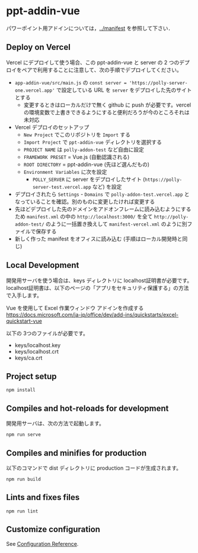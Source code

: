 # ppt-addin-vue

パワーポイント用アドインについては，[../manifest](../manifest) を参照して下さい．

## Deploy on Vercel

Vercel にデプロイして使う場合、この ppt-addin-vue と server の 2 つのデプロイをペアで利用することに注意して、次の手順でデプロイしてください。

- `app-addin-vue/src/main.js` の `const server = 'https://polly-server-one.vercel.app'` で設定している URL を `server` をデプロイした先のサイトとする
  - 変更するときはローカルだけで無く github に push が必要です。vercel の環境変数で上書きできるようにすると便利だろうが今のところそれは未対応
- Vercel デプロイのセットアップ
  - `New Project` でこのリポジトリを `Import` する
  - `Import Project` で `ppt-addin-vue` ディレクトリを選択する
  - `PROJECT NAME` は `polly-addon-test` など自由に設定
  - `FRAMEWORK PRESET` = Vue.js (自動認識される)
  - `ROOT DIRECTORY` = ppt-addin-vue (先ほど選んだもの)
  - `Environment Variables` に次を設定
    - `POLLY_SERVER` に server をデプロイしたサイト (`https://polly-server-test.vercel.app` など) を設定
- デプロイされたら `Settings` - `Domains` で `polly-addon-test.vercel.app` となっていることを確認。別のものに変更したければ変更する
- 先ほどデプロイした先のドメインをアドオンフレームに読み込むようにするため `manifest.xml` の中の `http://localhost:3000/` を全て `http://polly-addon-test/` のように一括置き換えして `manifest-vercel.xml` のように別ファイルで保存する
- 新しく作った manifest をオフィスに読み込む (手順はローカル開発時と同じ)

## Local Development

開発用サーバを使う場合は、keys ディレクトリに localhost証明書が必要です。localhost証明書は、以下のページの「アプリをセキュリティ保護する」の方法で入手します。

Vue を使用して Excel 作業ウィンドウ アドインを作成する
https://docs.microsoft.com/ja-jp/office/dev/add-ins/quickstarts/excel-quickstart-vue

以下の 3つのファイルが必要です。

- keys/localhost.key
- keys/localhost.crt
- keys/ca.crt

## Project setup
```
npm install
```

## Compiles and hot-reloads for development

開発用サーバは、次の方法で起動します。

```
npm run serve
```

## Compiles and minifies for production

以下のコマンドで dist ディレクトリに production コードが生成されます。

```
npm run build
```

## Lints and fixes files
```
npm run lint
```

## Customize configuration
See [Configuration Reference](https://cli.vuejs.org/config/).
